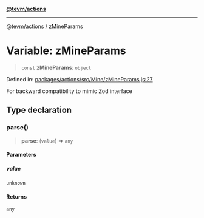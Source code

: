 [**@tevm/actions**](../README.md)

***

[@tevm/actions](../globals.md) / zMineParams

# Variable: zMineParams

> `const` **zMineParams**: `object`

Defined in: [packages/actions/src/Mine/zMineParams.js:27](https://github.com/evmts/tevm-monorepo/blob/main/packages/actions/src/Mine/zMineParams.js#L27)

For backward compatibility to mimic Zod interface

## Type declaration

### parse()

> **parse**: (`value`) => `any`

#### Parameters

##### value

`unknown`

#### Returns

`any`

